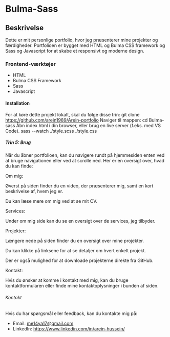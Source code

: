 # Bulma-Sass
## Beskrivelse
Dette er mit personlige portfolio, hvor jeg præsenterer mine projekter og færdigheder. Portfolioen er bygget med HTML og Bulma CSS framework og Sass og Javascript for at skabe et responsivt og moderne design.
### Frontend-værktøjer
- HTML
- Bulma CSS Framework
- Sass
- Javascript
#### Installation
For at køre dette projekt lokalt, skal du følge disse trin:
git clone https://github.com/arein1989/Arein-portfolio
Naviger til mappen:
cd Bulma-sass
Åbn index.html i din browser, eller brug en live server (f.eks. med VS Code).
sass --watch ./style.scss ./style.css
##### Trin 5: Brug
Når du åbner portfolioen, kan du navigere rundt på hjemmesiden enten ved at bruge navigationen eller ved at scrolle ned. Her er en oversigt over, hvad du kan finde:

Om mig:

Øverst på siden finder du en video, der præsenterer mig, samt en kort beskrivelse af, hvem jeg er.

Du kan læse mere om mig ved at se mit CV.

Services:

Under om mig side kan du se en oversigt over de services, jeg tilbyder.

Projekter:

Længere nede på siden finder du en oversigt over mine projekter.

Du kan klikke på linksene for at se detaljer om hvert enkelt projekt.

Der er også mulighed for at downloade projekterne direkte fra GitHub.

Kontakt:

Hvis du ønsker at komme i kontakt med mig, kan du bruge kontaktformularen eller finde mine kontaktoplysninger i bunden af siden.
###### Kontakt
Hvis du har spørgsmål eller feedback, kan du kontakte mig på:
- Email: me14ya17@gmail.com
- LinkedIn: https://www.linkedin.com/in/arein-hussein/ 
